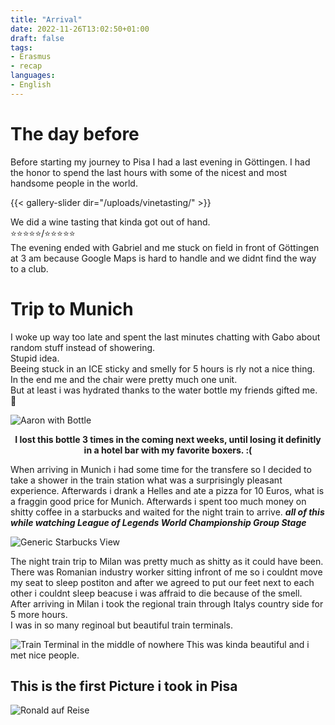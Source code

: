 ```yaml
---
title: "Arrival"
date: 2022-11-26T13:02:50+01:00
draft: false
tags:
- Erasmus
- recap
languages:
- English
---
```


# The day before

Before starting my journey to Pisa I had a last evening in Göttingen. I had the honor to spend the last hours with some of the nicest and most handsome people in the world. 


{{< gallery-slider dir="/uploads/vinetasting/" >}}

We did a wine tasting that kinda got out of hand.  
&#11088;&#11088;&#11088;&#11088;&#11088;/&#11088;&#11088;&#11088;&#11088;&#11088;  
The evening ended with Gabriel and me stuck on field in front of Göttingen at 3 am because Google Maps is hard to handle and we didnt find the way to a club.  

# Trip to Munich

I woke up way too late and spent the last minutes chatting with Gabo about random stuff instead of showering.  
Stupid idea.  
Beeing stuck in an ICE sticky and smelly for 5 hours is rly not a nice thing.  
In the end me and the chair were pretty much one unit.  
But at least i was hydrated thanks to the water bottle my friends gifted me. &#128147;  



![Aaron with Bottle](/uploads/TrainBottle.jpeg)
<figcaption align = "center"><b>I lost this bottle 3 times in the coming next weeks, until losing it definitly in a hotel bar with my favorite boxers. :( </b></figcaption>

When arriving in Munich i had some time for the transfere so I decided to take a shower in the train station what was a surprisingly pleasant experience. Afterwards i drank a Helles and ate a pizza for 10 Euros, what is a fraggin good price for Munich. Afterwards i spent too much money on shitty coffee in a starbucks and waited for the night train to arrive. 
***all of this while watching League of Legends World Championship Group Stage***  

![Generic Starbucks View](/uploads/starbucksMunich.jpeg)

The night train trip to Milan was pretty much as shitty as it could have been.  
There was Romanian industry worker sitting infront of me so i couldnt move my seat to sleep postiton and after we agreed to put our feet next to each other i couldnt sleep beacuse i was affraid to die because of the smell.  
After arriving in Milan i took the regional train through Italys country side for 5 more hours.  
I was in so many reginoal but beautiful train terminals.  

![Train Terminal in the middle of nowhere](/uploads/itlaianlandsite.jpeg)
This was kinda beautiful and i met nice people.  

## This is the first Picture i took in Pisa

![Ronald auf Reise](/uploads/arrivedInPisa.jpeg)


